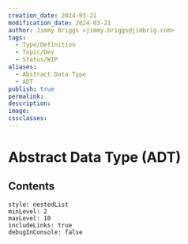 ```yaml
---
creation_date: 2024-03-21
modification_date: 2024-03-21
author: Jimmy Briggs <jimmy.briggs@jimbrig.com>
tags:
  - Type/Definition
  - Topic/Dev
  - Status/WIP
aliases:
  - Abstract Data Type
  - ADT
publish: true
permalink:
description:
image:
cssclasses:
---
```



# Abstract Data Type (ADT)

## Contents

```table-of-contents
style: nestedList
minLevel: 2
maxLevel: 10
includeLinks: true
debugInConsole: false
```

